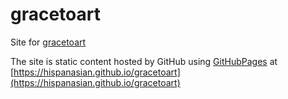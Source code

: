 # gracetoart

Site for [gracetoart](https://www.facebook.com/gracetoart/)

The site is static content hosted by GitHub using [GitHubPages](https://pages.github.com/) at [https://hispanasian.github.io/gracetoart](https://hispanasian.github.io/gracetoart)
